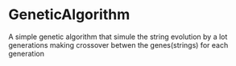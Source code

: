 # GeneticAlgorithm
A simple genetic algorithm that simule the string evolution by a lot generations making crossover betwen the genes(strings) for each generation

